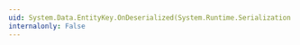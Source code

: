 ```yaml
---
uid: System.Data.EntityKey.OnDeserialized(System.Runtime.Serialization.StreamingContext)
internalonly: False
---
```


